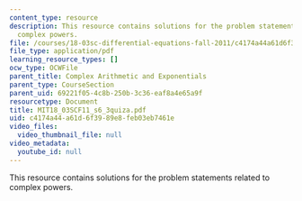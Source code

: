 ```yaml
---
content_type: resource
description: This resource contains solutions for the problem statements related to
  complex powers.
file: /courses/18-03sc-differential-equations-fall-2011/c4174a44a61d6f3989e8feb03eb7461e_MIT18_03SCF11_s6_3quiza.pdf
file_type: application/pdf
learning_resource_types: []
ocw_type: OCWFile
parent_title: Complex Arithmetic and Exponentials
parent_type: CourseSection
parent_uid: 69221f05-4c8b-250b-3c36-eaf8a4e65a9f
resourcetype: Document
title: MIT18_03SCF11_s6_3quiza.pdf
uid: c4174a44-a61d-6f39-89e8-feb03eb7461e
video_files:
  video_thumbnail_file: null
video_metadata:
  youtube_id: null
---
```

This resource contains solutions for the problem statements related to complex powers.